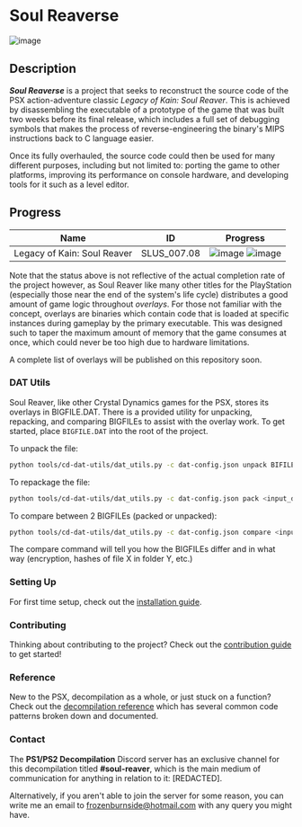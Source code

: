 # Soul Reaverse

![image](https://i.imgur.com/RTQyAu8.png)

## Description

**_Soul Reaverse_** is a project that seeks to reconstruct the source code of the PSX action-adventure classic _Legacy of Kain: Soul Reaver_. This is achieved by disassembling the executable of a prototype of the game that was built two weeks before its final release, which includes a full set of debugging symbols that makes the process of reverse-engineering the binary's MIPS instructions back to C language easier.

Once its fully overhauled, the source code could then be used for many different purposes, including but not limited to: porting the game to other platforms, improving its performance on console hardware, and developing tools for it such as a level editor.

## Progress

| Name | ID | Progress |
|------|---------|----------|
| Legacy of Kain: Soul Reaver | SLUS_007.08 | ![image](https://decomp.dev/fmil95/soul-re.svg?mode=shield&label=Code&measure=matched_code_percent) ![image](https://decomp.dev/fmil95/soul-re.svg?mode=shield&label=Functions&measure=matched_functions)|

Note that the status above is not reflective of the actual completion rate of the project however, as Soul Reaver like many other titles for the PlayStation (especially those near the end of the system's life cycle) distributes a good amount of game logic throughout _overlays_. For those not familiar with the concept, overlays are binaries which contain code that is loaded at specific instances during gameplay by the primary executable. This was designed such to taper the maximum amount of memory that the game consumes at once, which could never be too high due to hardware limitations.

A complete list of overlays will be published on this repository soon.

### DAT Utils

Soul Reaver, like other Crystal Dynamics games for the PSX, stores its overlays in BIGFILE.DAT. There is a provided utility for unpacking, repacking, and comparing BIGFILEs to assist with the overlay work. To get started, place `BIGFILE.DAT` into the root of the project.

To unpack the file:

```bash
python tools/cd-dat-utils/dat_utils.py -c dat-config.json unpack BIFILE.DAT <output_dir>
```

To repackage the file:

```bash
python tools/cd-dat-utils/dat_utils.py -c dat-config.json pack <input_dir> <output_file>
```

To compare between 2 BIGFILEs (packed or unpacked):

```bash
python tools/cd-dat-utils/dat_utils.py -c dat-config.json compare <input_a> <input_b>
```

The compare command will tell you how the BIGFILEs differ and in what way (encryption, hashes of file X in folder Y, etc.)

### Setting Up

For first time setup, check out the [installation guide](docs/INSTALL.MD).

### Contributing

Thinking about contributing to the project? Check out the [contribution guide](docs/CONTRIBUTING.MD) to get started!

### Reference

New to the PSX, decompilation as a whole, or just stuck on a function? Check out the [decompilation reference](/docs/DECOMPILATION.MD) which has several common code patterns broken down and documented.

### Contact

The **PS1/PS2 Decompilation** Discord server has an exclusive channel for this decompilation titled **#soul-reaver**, which is the main medium of communication for anything in relation to it: [REDACTED].

Alternatively, if you aren't able to join the server for some reason, you can write me an email to frozenburnside@hotmail.com with any query you might have.